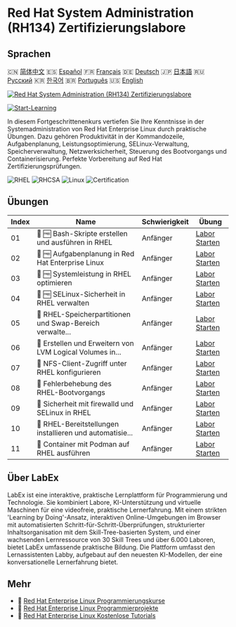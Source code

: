 # Red Hat System Administration (RH134) Zertifizierungslabore

## Sprachen

🇨🇳 [简体中文](README_zh.md) 🇪🇸 [Español](README_es.md) 🇫🇷 [Français](README_fr.md) 🇩🇪 [Deutsch](README_de.md) 🇯🇵 [日本語](README_ja.md) 🇷🇺 [Русский](README_ru.md) 🇰🇷 [한국어](README_ko.md) 🇧🇷 [Português](README_pt.md) 🇺🇸 [English](README.md) 

[![Red Hat System Administration (RH134) Zertifizierungslabore](https://cover-creator.labex.io/red-hat-system-administration-rh134-labs.png?lang=de)](https://labex.io/de/courses/red-hat-system-administration-rh134-labs)

[![Start-Learning](https://img.shields.io/badge/Start-Learning-whitesmoke?style=for-the-badge)](https://labex.io/de/courses/red-hat-system-administration-rh134-labs)

In diesem Fortgeschrittenenkurs vertiefen Sie Ihre Kenntnisse in der Systemadministration von Red Hat Enterprise Linux durch praktische Übungen. Dazu gehören Produktivität in der Kommandozeile, Aufgabenplanung, Leistungsoptimierung, SELinux-Verwaltung, Speicherverwaltung, Netzwerksicherheit, Steuerung des Bootvorgangs und Containerisierung. Perfekte Vorbereitung auf Red Hat Zertifizierungsprüfungen.

![RHEL](https://img.shields.io/badge/RHEL-whitesmoke?style=for-the-badge&logo=rhel)
![RHCSA](https://img.shields.io/badge/RHCSA-whitesmoke?style=for-the-badge&logo=rhcsa)
![Linux](https://img.shields.io/badge/Linux-whitesmoke?style=for-the-badge&logo=linux)
![Certification](https://img.shields.io/badge/Certification-whitesmoke?style=for-the-badge&logo=certification)


## Übungen

|   Index | Name                                                      | Schwierigkeit   | Übung                                                                                                                               |
|---------|-----------------------------------------------------------|-----------------|-------------------------------------------------------------------------------------------------------------------------------------|
|      01 | 📖 🆓 Bash-Skripte erstellen und ausführen in RHEL        | Anfänger        | <a target='_blank' href='https://labex.io/de/tutorials/rhel-create-and-execute-bash-scripts-in-rhel-588877'>Labor Starten</a>       |
|      02 | 📖 🆓 Aufgabenplanung in Red Hat Enterprise Linux         | Anfänger        | <a target='_blank' href='https://labex.io/de/tutorials/rhel-schedule-tasks-in-red-hat-enterprise-linux-588897'>Labor Starten</a>    |
|      03 | 📖 🆓 Systemleistung in RHEL optimieren                   | Anfänger        | <a target='_blank' href='https://labex.io/de/tutorials/rhel-tune-system-performance-in-rhel-588907'>Labor Starten</a>               |
|      04 | 📖 🆓 SELinux-Sicherheit in RHEL verwalten                | Anfänger        | <a target='_blank' href='https://labex.io/de/tutorials/rhel-manage-selinux-security-in-rhel-589233'>Labor Starten</a>               |
|      05 | 📖  RHEL-Speicherpartitionen und Swap-Bereich verwalte... | Anfänger        | <a target='_blank' href='https://labex.io/de/tutorials/rhel-manage-rhel-storage-partitions-and-swap-space-589241'>Labor Starten</a> |
|      06 | 📖  Erstellen und Erweitern von LVM Logical Volumes in... | Anfänger        | <a target='_blank' href='https://labex.io/de/tutorials/rhel-create-and-extend-lvm-logical-volumes-in-rhel-589245'>Labor Starten</a> |
|      07 | 📖  NFS-Client-Zugriff unter RHEL konfigurieren           | Anfänger        | <a target='_blank' href='https://labex.io/de/tutorials/rhel-configure-nfs-client-access-in-rhel-589252'>Labor Starten</a>           |
|      08 | 📖  Fehlerbehebung des RHEL-Bootvorgangs                  | Anfänger        | <a target='_blank' href='https://labex.io/de/tutorials/rhel-troubleshoot-the-rhel-boot-process-589253'>Labor Starten</a>            |
|      09 | 📖  Sicherheit mit firewalld und SELinux in RHEL          | Anfänger        | <a target='_blank' href='https://labex.io/de/tutorials/rhel-secure-with-firewalld-and-selinux-in-rhel-589259'>Labor Starten</a>     |
|      10 | 📖  RHEL-Bereitstellungen installieren und automatisie... | Anfänger        | <a target='_blank' href='https://labex.io/de/tutorials/rhel-install-and-automate-rhel-deployments-589257'>Labor Starten</a>         |
|      11 | 📖  Container mit Podman auf RHEL ausführen               | Anfänger        | <a target='_blank' href='https://labex.io/de/tutorials/rhel-run-containers-with-podman-on-rhel-589256'>Labor Starten</a>            |

## Über LabEx

LabEx ist eine interaktive, praktische Lernplattform für Programmierung und Technologie. Sie kombiniert Labore, KI-Unterstützung und virtuelle Maschinen für eine videofreie, praktische Lernerfahrung. Mit einem strikten 'Learning by Doing'-Ansatz, interaktiven Online-Umgebungen im Browser mit automatisierten Schritt-für-Schritt-Überprüfungen, strukturierter Inhaltsorganisation mit dem Skill-Tree-basierten System, und einer wachsenden Lernressource von 30 Skill Trees und über 6.000 Laboren, bietet LabEx umfassende praktische Bildung. Die Plattform umfasst den Lernassistenten Labby, aufgebaut auf den neuesten KI-Modellen, der eine konversationelle Lernerfahrung bietet.

## Mehr

- 🔗 [Red Hat Enterprise Linux Programmierungskurse](https://github.com/labex-labs/awesome-programming-courses)
- 🔗 [Red Hat Enterprise Linux Programmierprojekte](https://github.com/labex-labs/awesome-programming-projects)
- 🔗 [Red Hat Enterprise Linux Kostenlose Tutorials](https://github.com/labex-labs/rhel-free-tutorials)

